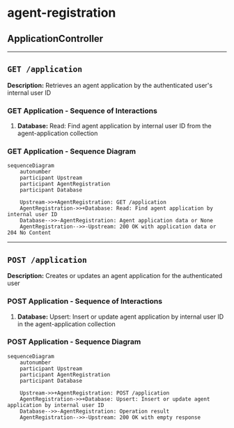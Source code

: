 # agent-registration

## ApplicationController

---

## `GET /application`

**Description:** Retrieves an agent application by the authenticated user's internal user ID

### GET Application - Sequence of Interactions

1. **Database:** Read: Find agent application by internal user ID from the agent-application collection

### GET Application - Sequence Diagram

```mermaid
sequenceDiagram
    autonumber
    participant Upstream
    participant AgentRegistration
    participant Database

    Upstream->>+AgentRegistration: GET /application
    AgentRegistration->>+Database: Read: Find agent application by internal user ID
    Database-->>-AgentRegistration: Agent application data or None
    AgentRegistration-->>-Upstream: 200 OK with application data or 204 No Content
```

---

## `POST /application`

**Description:** Creates or updates an agent application for the authenticated user

### POST Application - Sequence of Interactions

1. **Database:** Upsert: Insert or update agent application by internal user ID in the agent-application collection

### POST Application - Sequence Diagram

```mermaid
sequenceDiagram
    autonumber
    participant Upstream
    participant AgentRegistration
    participant Database

    Upstream->>+AgentRegistration: POST /application
    AgentRegistration->>+Database: Upsert: Insert or update agent application by internal user ID
    Database-->>-AgentRegistration: Operation result
    AgentRegistration-->>-Upstream: 200 OK with empty response
```
